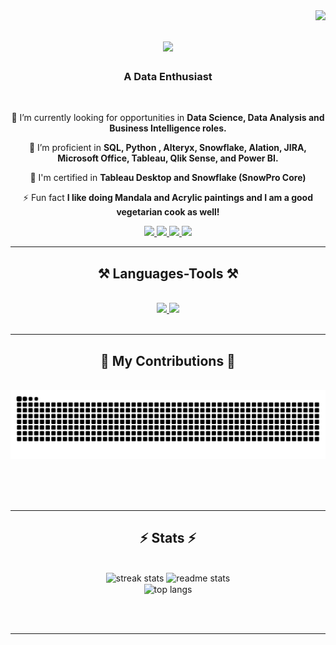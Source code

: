 <img align="right" src="https://visitor-badge.laobi.icu/badge?page_id=sirrikademani.sirrikademani" />

<h1 align="center">
    <img src="https://readme-typing-svg.herokuapp.com/?font=Righteous&size=35&center=true&vCenter=true&width=500&height=70&duration=4000&lines=Hi+There!+👋;+I'm+Siri+Kademani!;" />
</h1>

<h3 align="center">A Data Enthusiast</h3>

<br/>

<div align="center">
 
 🔭 I’m currently looking for opportunities in **Data Science, Data Analysis and Business Intelligence roles.**
 
 🌱 I’m proficient in **SQL, Python , Alteryx, Snowflake, Alation, JIRA, Microsoft Office, Tableau, Qlik Sense, and Power BI.**

💬 I'm certified in **Tableau Desktop and Snowflake (SnowPro Core)**

⚡ Fun fact **I like doing Mandala and Acrylic paintings and I am a good vegetarian cook as well!**

 </div>
 
<div align="center"> 
  <a href="mailto:skademan@asu.edu">
    <img src="https://img.shields.io/badge/Gmail-333333?style=for-the-badge&logo=gmail&logoColor=red" />
  </a>
  <a href="https://www.linkedin.com/in/sirimk/" target="_blank">
    <img src="https://img.shields.io/badge/LinkedIn-0077B5?style=for-the-badge&logo=linkedin&logoColor=white" target="_blank" />
  </a>
  <a href="https://sirrikademani.github.io/Siri_Kademani.github.io/" target="_blank">
     <img src="https://img.shields.io/badge/Portfolio-FF5722?style=for-the-badge&logo=todoist&logoColor=white" target="_blank" /> <!-- sqlite, safari, google-chrome are other good icon options -->
  </a>
  <a href="https://public.tableau.com/app/profile/siri1111/vizzes" target="_blank">
     <img src="https://img.shields.io/badge/Tableau-ECD53F?style=for-the-badge&logo=todoist&logoColor=Green" target="_blank" /> <!-- sqlite, safari, google-chrome are other good icon options -->
  </a>
</div>

 <hr/>
 
<h2 align="center">⚒️ Languages-Tools ⚒️</h2>
<br/>
<div align="center">
 <a href="https://skillicons.dev">
    <img src="https://skillicons.dev/icons?i=mysql,sqlite,github,gcp,sklearn,visualstudio,wordpress" />
    <img src="https://skillicons.dev/icons?i=py,linux,html" /><br>
 </a>
</div>

<br/>
<hr/>

<div align="center">
  <h2>🐍 My Contributions 🐍</h2>
  <br>
  <img alt="snake eating my contributions" src="https://raw.githubusercontent.com/sirrikademani/sirrikademani/output/github-contribution-grid-snake.svg" />
  
  <br/><br/><br/>
</div>

<hr/>

<h2 align="center">⚡ Stats ⚡</h2>
<br>
<div align=center>
  <img width=390 src="https://streak-stats.demolab.com/?user=sirrikademani&count_private=true&theme=react&border_radius=10" alt="streak stats"/>
  <img width=390 src="https://github-readme-stats.vercel.app/api?username=sirrikademani&count_private=true&show_icons=true&theme=react&rank_icon=github&border_radius=10" alt="readme stats" />
  <br/>
  <img width=325 align="center" src="https://github-readme-stats.vercel.app/api/top-langs/?username=salesp07&hide=HTML&langs_count=8&layout=compact&theme=react&border_radius=10&size_weight=0.5&count_weight=0.5&exclude_repo=github-readme-stats" alt="top langs" />
</div>

<br/><br/>

<hr/>

<br/>
<br/>
